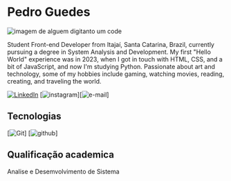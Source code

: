 # Pedro Guedes
![imagem de alguem digitanto um code](URL_da_imagem)

Student Front-end Developer from Itajaí, Santa Catarina, Brazil, currently pursuing a degree in System Analysis and Development. My first "Hello World" experience was in 2023, when I got in touch with HTML, CSS, and a bit of JavaScript, and now I'm studying Python. Passionate about art and technology, some of my hobbies include gaming, watching movies, reading, creating, and traveling the world.

[![LinkedIn](https://img.shields.io/badge/LinkedIn-000?style=for-the-badge&logo=linkedin&logoColor=0E76A8)](https://www.linkedin.com/in/pedroguedes10/) [![instagram]()][![e-mail]()]




## Tecnologias 
[![Git]()] [![github]()]

## Qualificação academica 
Analise e Desemvolvimento de Sistema 


